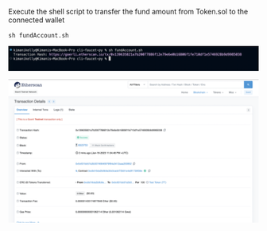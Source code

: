Execute the shell script to transfer the fund amount from Token.sol to the connected wallet

```
sh fundAccount.sh
```

![Example of the fund-account command](/docs/fundAccount.png "Screenshot of the fund-account command")

![](/docs/etherscan.png)
